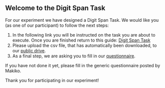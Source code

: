## Welcome to the Digit Span Task

For our experiment we have designed a Digit Span Task. We would like you (as one of our participant) to follow the next steps:

1. In the following link you will be instructed on the task you are about to execute. Once you are finished return to this guide:
[Digit Span Task](https://github.com/veronners/DigitSpanTask/Experiment/index.html)
2. Please upload the csv file, that has automatically been downloaded, to our [public drive](https://drive.google.com/drive/folders/1bYz1WDabzok8fATTUIavmNcKqm6Y4vO2?usp=sharing).
3. As a final step, we are asking you to fill in our [questionnaire](https://docs.google.com/forms/d/e/1FAIpQLScNc55BP2ziegi7DfQDdn1T4LDEh_auxL0jcGZCyWwoxdmmBQ/viewform?usp=sf_link).

If you have not done it yet, please fill in the generic questionnaire posted by Makiko.

Thank you for participating in our experiment!

